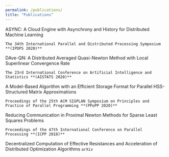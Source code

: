 ```yaml
---
permalink: /publications/
title: "Publications"
---
```



ASYNC: A Cloud Engine with Asynchrony and History for Distributed Machine Learning

`The 34th International Parallel and Distributed Processing Symposium **(IPDPS 2020)**`

DAve-QN: A Distributed Averaged Quasi-Newton Method with Local Superlinear Convergence Rate

`The 23rd International Conference on Artificial Intelligence and Statistics **(AISTATS 2020)**`

A Model-Based Algorithm with an Efficient Storage Format for Parallel HSS-Structured Matrix Approximations

`Proceedings of the 25th ACM SIGPLAN Symposium on Principles and Practice of Parallel Programming **(PPoPP 2020)**`

Reducing Communication in Proximal Newton Methods for Sparse Least Squares Problems

`Proceedings of the 47th International Conference on Parallel Processing **(ICPP 2018)**`

Decentralized Computation of Effective Resistances and Acceleration of Distributed Optimization Algorithms
`arXiv`
